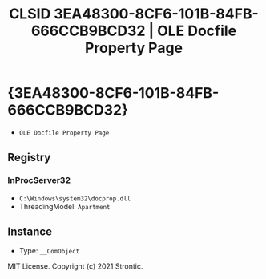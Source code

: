 ﻿---
title: "CLSID 3EA48300-8CF6-101B-84FB-666CCB9BCD32 | OLE Docfile Property Page"
excerpt: What is COM-Object CLSID 3EA48300-8CF6-101B-84FB-666CCB9BCD32?
---

# {3EA48300-8CF6-101B-84FB-666CCB9BCD32}

* `OLE Docfile Property Page`

## Registry


### InProcServer32

* `C:\Windows\system32\docprop.dll`
* ThreadingModel: `Apartment`

## Instance

* Type: `__ComObject`

MIT License. Copyright (c) 2021 Strontic.


